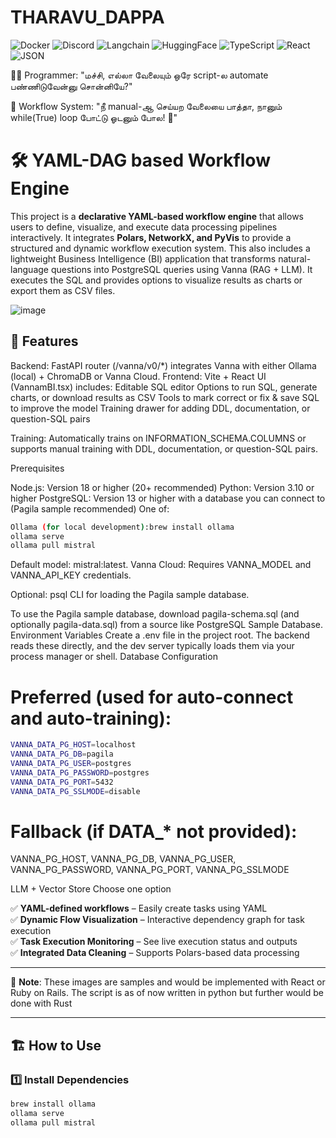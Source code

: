 # THARAVU_DAPPA


![Docker](https://img.shields.io/badge/docker-%230db7ed.svg?style=for-the-badge&logo=docker&logoColor=white)
![Discord](https://img.shields.io/badge/Discord-%235865F2.svg?style=for-the-badge&logo=discord&logoColor=white)
![Langchain](https://img.shields.io/badge/langchain-1C3C3C?style=for-the-badge&logo=langchain&logoColor=white)
![HuggingFace](https://img.shields.io/badge/-HuggingFace-FDEE21?style=for-the-badge&logo=HuggingFace&logoColor=black)
![TypeScript](https://img.shields.io/badge/TypeScript-007ACC?style=for-the-badge&logo=typescript&logoColor=white)
![React](https://img.shields.io/badge/React_Native-20232A?style=for-the-badge&logo=react&logoColor=61DAFB)
![JSON](https://img.shields.io/badge/JWT-000000?style=for-the-badge&logo=JSON%20web%20tokens&logoColor=white)

👨‍💻 Programmer: "மச்சி, எல்லா வேலையும் ஒரே script-ல automate பண்ணிடுவேன்னு சொன்னியே?"

🤖 Workflow System: "நீ manual-ஆ செய்யற வேலையை பாத்தா, நானும் while(True) loop போட்டு ஓடனும் போல! 🤣"

# 🛠 YAML-DAG based Workflow Engine

This project is a **declarative YAML-based workflow engine** that allows users to define, visualize, and execute data processing pipelines interactively. It integrates **Polars, NetworkX, and PyVis** to provide a structured and dynamic workflow execution system. This also includes a lightweight Business Intelligence (BI) application that transforms natural-language questions into PostgreSQL queries using Vanna (RAG + LLM). It executes the SQL and provides options to visualize results as charts or export them as CSV files.



![image](https://static01.bbi.io/2Wt9Tk.jpg)

## 🚀 Features

Backend: FastAPI router (/vanna/v0/*) integrates Vanna with either Ollama (local) + ChromaDB or Vanna Cloud.
Frontend: Vite + React UI (VannamBI.tsx) includes:
Editable SQL editor
Options to run SQL, generate charts, or download results as CSV
Tools to mark correct or fix & save SQL to improve the model
Training drawer for adding DDL, documentation, or question-SQL pairs


Training: Automatically trains on INFORMATION_SCHEMA.COLUMNS or supports manual training with DDL, documentation, or question-SQL pairs.

Prerequisites

Node.js: Version 18 or higher (20+ recommended)
Python: Version 3.10 or higher
PostgreSQL: Version 13 or higher with a database you can connect to (Pagila sample recommended)
One of:
```bash
Ollama (for local development):brew install ollama
ollama serve
ollama pull mistral
```
Default model: mistral:latest.
Vanna Cloud: Requires VANNA_MODEL and VANNA_API_KEY credentials.

Optional: psql CLI for loading the Pagila sample database.

To use the Pagila sample database, download pagila-schema.sql (and optionally pagila-data.sql) from a source like PostgreSQL Sample Database.
Environment Variables
Create a .env file in the project root. The backend reads these directly, and the dev server typically loads them via your process manager or shell.
Database Configuration

# Preferred (used for auto-connect and auto-training):
```bash
VANNA_DATA_PG_HOST=localhost
VANNA_DATA_PG_DB=pagila
VANNA_DATA_PG_USER=postgres
VANNA_DATA_PG_PASSWORD=postgres
VANNA_DATA_PG_PORT=5432
VANNA_DATA_PG_SSLMODE=disable
```
# Fallback (if DATA_* not provided):
VANNA_PG_HOST, VANNA_PG_DB, VANNA_PG_USER, VANNA_PG_PASSWORD, VANNA_PG_PORT, VANNA_PG_SSLMODE

LLM + Vector Store
Choose one option

✅ **YAML-defined workflows** – Easily create tasks using YAML  
✅ **Dynamic Flow Visualization** – Interactive dependency graph for task execution  
✅ **Task Execution Monitoring** – See live execution status and outputs  
✅ **Integrated Data Cleaning** – Supports Polars-based data processing  

---

📌 **Note**: These images are samples and would be implemented with React or Ruby on Rails. The script is as of now written in python but further would be done with Rust

---

## 🏗 **How to Use**

### 1️⃣ Install Dependencies
```bash
brew install ollama
ollama serve
ollama pull mistral
```
